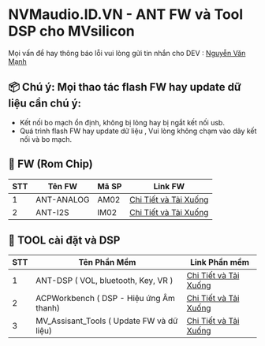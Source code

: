 # NVMaudio.ID.VN  - ANT  FW và Tool DSP cho MVsilicon
Mọi vấn đề hay thông báo lỗi vui lòng gửi tin nhắn cho DEV : [Nguyễn Văn Mạnh](https://www.facebook.com/NvmAudio)
 
## 📦 Chú ý:  Mọi thao tác flash FW hay update dữ liệu cần chú ý:
- Kết nối bo mạch ổn định, không bị lỏng hay bị ngắt kết nối usb.
- Quá trình flash FW hay update dữ liệu , Vui lòng không chạm vào dây kết nối và bo mạch.

## 🔧 FW (Rom Chip)

| STT | Tên FW     | Mã SP      | Link FW                                                |
|-----|------------|------------|--------------------------------------------------------|
| 1   | ANT-ANALOG | AM02       | [Chi Tiết và Tải Xuống](https://github.com/nvmaudio/nvm_app/releases/tag/MA02) |
| 2   | ANT-I2S    | IM02       | [Chi Tiết và Tải Xuống](https://github.com/nvmaudio/nvm_app/releases/tag/IM02) |


## 🚀 TOOL cài đặt và DSP

| STT | Tên Phần Mềm           | Link Phần mềm                                          |
|-----|------------------------|--------------------------------------------------------|
| 1   | ANT-DSP           ( VOL, bluetooth, Key, VR )     | [Chi Tiết và Tải Xuống](https://github.com/nvmaudio/nvm_app/releases/tag/ANT_DSP) |
| 2   | ACPWorkbench      ( DSP - Hiệu ứng Âm thanh)      | [Chi Tiết và Tải Xuống](https://github.com/nvmaudio/nvm_app/releases/tag/ACPWorkbench) |
| 3   | MV_Assisant_Tools ( Update FW và dữ liệu)         | [Chi Tiết và Tải Xuống](https://github.com/nvmaudio/nvm_app/releases/tag/MV_Assisant_Tools) |


